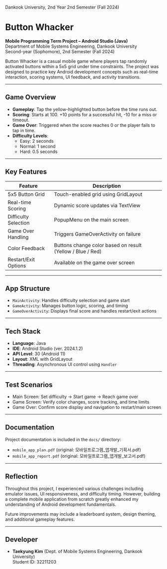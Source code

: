 Dankook University, 2nd Year 2nd Semester (Fall 2024)

# Button Whacker

**Mobile Programming Term Project – Android Studio (Java)**  
Department of Mobile Systems Engineering, Dankook University  
Second-year (Sophomore), 2nd Semester (Fall 2024)

Button Whacker is a casual mobile game where players tap randomly activated buttons within a 5x5 grid under time constraints. The project was designed to practice key Android development concepts such as real-time interaction, scoring systems, UI feedback, and activity transitions.

---

## Game Overview

- **Gameplay**: Tap the yellow-highlighted button before the time runs out.
- **Scoring**: Starts at 100. +10 points for a successful hit, -10 for a miss or timeout.
- **Game Over**: Triggered when the score reaches 0 or the player fails to tap in time.
- **Difficulty Levels**:
  - Easy: 2 seconds
  - Normal: 1 second
  - Hard: 0.5 seconds

---

## Key Features

| Feature             | Description |
|---------------------|-------------|
| 5x5 Button Grid     | Touch-enabled grid using GridLayout |
| Real-time Scoring   | Dynamic score updates via TextView |
| Difficulty Selection| PopupMenu on the main screen |
| Game Over Handling  | Triggers GameOverActivity on failure |
| Color Feedback      | Buttons change color based on result (Yellow / Blue / Red) |
| Restart/Exit Options| Available on the game over screen |

---

## App Structure

- `MainActivity`: Handles difficulty selection and game start
- `GameActivity`: Manages button logic, scoring, and timing
- `GameOverActivity`: Displays final score and handles restart/exit actions

---

## Tech Stack

- **Language**: Java
- **IDE**: Android Studio (ver. 2024.1.2)
- **API Level**: 30 (Android 11)
- **Layout**: XML with GridLayout
- **Threading**: Asynchronous UI control using `Handler`

---

## Test Scenarios

- Main Screen: Set difficulty → Start game → Reach game over
- Game Screen: Verify color changes, score tracking, and time limits
- Game Over: Confirm score display and navigation to restart/main screen

---
 
## Documentation

Project documentation is included in the `docs/` directory:

- `mobile_app_plan.pdf` (original: 모바일프로그램_앱개발_기획서.pdf)
- `mobile_app_report.pdf` (original: 모바일프로그램_앱개발_보고서.pdf)

---

## Reflection

Throughout this project, I experienced various challenges including emulator issues, UI responsiveness, and difficulty timing. However, building a complete mobile application from scratch greatly enhanced my understanding of Android development fundamentals.

Future improvements may include a leaderboard system, design theming, and additional gameplay features.

---

## Developer

- **Taekyung Kim** (Dept. of Mobile Systems Engineering, Dankook University)  
  Student ID: 32211203
